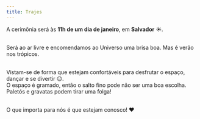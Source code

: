 ```yaml
---
title: Trajes
---
```


A cerimônia será às **11h de um dia de janeiro**, em **Salvador** ☀.
<br>
<br>

Será ao ar livre e encomendamos ao Universo uma brisa boa. Mas é verão nos trópicos.
<br>
<br>

Vistam-se de forma que estejam confortáveis para desfrutar o espaço, dançar e se divertir 😉.
<br>
O espaço é gramado, então o salto fino pode não ser uma boa escolha.
<br>
Paletós e gravatas podem tirar uma folga!
<br>
<br>

O que importa para nós é que estejam conosco! ❤
